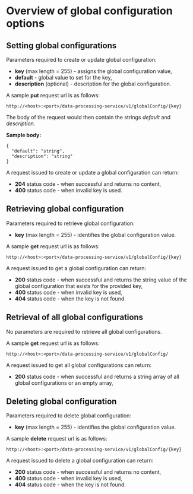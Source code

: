 # Overview of global configuration options

## Setting global configurations

Parameters required to create or update global configuration:

- **key** (max length = 255) - assigns the global configuration value,
- **default** - global value to set for the key,
- **description** (optional) - description for the global configuration.

A sample **put** request url is as follows:

	http://<host>:<port>/data-processing-service/v1/globalConfig/{key}

The body of the request would then contain the strings *default* and *description*.

**Sample body:**

	{
	  "default": "string",
	  "description": "string"
	}

A request issued to create or update a global configuration can return:

- **204** status code - when successful and returns no content,
- **400** status code - when invalid key is used.

## Retrieving global configuration

Parameters required to retrieve global configuration:

- **key** (max length = 255) - identifies the global configuration value.

A sample **get** request url is as follows:

	http://<host>:<port>/data-processing-service/v1/globalConfig/{key}

A request issued to get a global configuration can return:

- **200** status code - when successful and returns the string value of the global configuration that exists for the provided key,
- **400** status code - when invalid key is used,
- **404** status code - when the key is not found.

## Retrieval of all global configurations

No parameters are required to retrieve all global configurations.

A sample **get** request url is as follows:

	http://<host>:<port>/data-processing-service/v1/globalConfig/

A request issued to get all global configurations can return:

- **200** status code - when successful and returns a string array of all global configurations or an empty array,

## Deleting global configuration

Parameters required to delete global configuration:

- **key** (max length = 255) - identifies the global configuration value.

A sample **delete** request url is as follows:

	http://<host>:<port>/data-processing-service/v1/globalConfig/{key}

A request issued to delete a global configuration can return:

- **200** status code - when successful and returns no content,
- **400** status code - when invalid key is used,
- **404** status code - when the key is not found.

